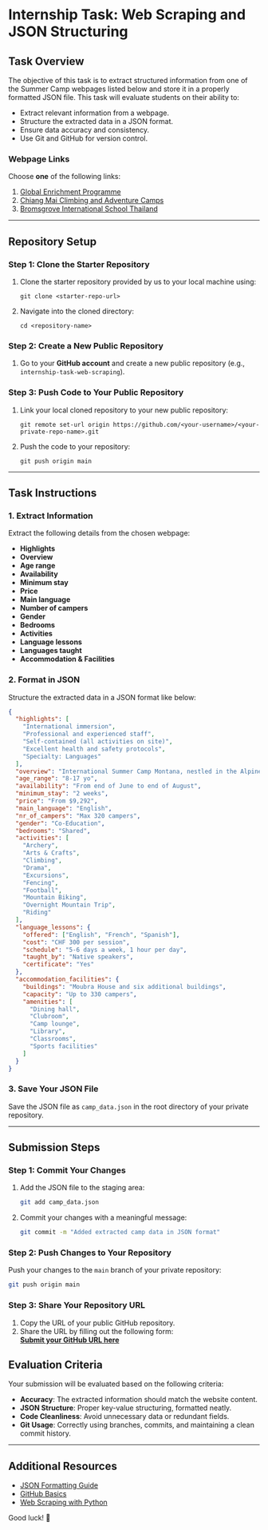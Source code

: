 
# **Internship Task: Web Scraping and JSON Structuring**

## **Task Overview**
The objective of this task is to extract structured information from one of the Summer Camp webpages listed below and store it in a properly formatted JSON file. This task will evaluate students on their ability to:
- Extract relevant information from a webpage.
- Structure the extracted data in a JSON format.
- Ensure data accuracy and consistency.
- Use Git and GitHub for version control.

### **Webpage Links**
Choose **one** of the following links:
1. [Global Enrichment Programme](https://world-camps.org/camp/global-enrichment-programme/)
2. [Chiang Mai Climbing and Adventure Camps](https://world-camps.org/camp/chiang-mai-climbing-and-adventure-camps/)
3. [Bromsgrove International School Thailand](https://world-camps.org/camp/bromsgrove-international-school-thailand/)

---

## **Repository Setup**

### **Step 1: Clone the Starter Repository**
1. Clone the starter repository provided by us to your local machine using:
   ```
   git clone <starter-repo-url>
   ```
2. Navigate into the cloned directory:
   ```
   cd <repository-name>
   ```

### **Step 2: Create a New Public Repository**
1. Go to your **GitHub account** and create a new public repository (e.g., `internship-task-web-scraping`).

### **Step 3: Push Code to Your Public Repository**
1. Link your local cloned repository to your new public repository:
   ```
   git remote set-url origin https://github.com/<your-username>/<your-private-repo-name>.git
   ```
2. Push the code to your repository:
   ```
   git push origin main
   ```

---

## **Task Instructions**

### **1. Extract Information**
Extract the following details from the chosen webpage:
- **Highlights**
- **Overview**
- **Age range**
- **Availability**
- **Minimum stay**
- **Price**
- **Main language**
- **Number of campers**
- **Gender**
- **Bedrooms**
- **Activities**
- **Language lessons**
- **Languages taught**
- **Accommodation & Facilities**

### **2. Format in JSON**
Structure the extracted data in a JSON format like below:

```json
{
  "highlights": [
    "International immersion",
    "Professional and experienced staff",
    "Self-contained (all activities on site)",
    "Excellent health and safety protocols",
    "Specialty: Languages"
  ],
  "overview": "International Summer Camp Montana, nestled in the Alpine resort of Crans-Montana, provides a mix of fun, sports, and language learning for children and teens aged 8-17 from around the globe...",
  "age_range": "8-17 yo",
  "availability": "From end of June to end of August",
  "minimum_stay": "2 weeks",
  "price": "From $9,292",
  "main_language": "English",
  "nr_of_campers": "Max 320 campers",
  "gender": "Co-Education",
  "bedrooms": "Shared",
  "activities": [
    "Archery",
    "Arts & Crafts",
    "Climbing",
    "Drama",
    "Excursions",
    "Fencing",
    "Football",
    "Mountain Biking",
    "Overnight Mountain Trip",
    "Riding"
  ],
  "language_lessons": {
    "offered": ["English", "French", "Spanish"],
    "cost": "CHF 300 per session",
    "schedule": "5-6 days a week, 1 hour per day",
    "taught_by": "Native speakers",
    "certificate": "Yes"
  },
  "accommodation_facilities": {
    "buildings": "Moubra House and six additional buildings",
    "capacity": "Up to 330 campers",
    "amenities": [
      "Dining hall",
      "Clubroom",
      "Camp lounge",
      "Library",
      "Classrooms",
      "Sports facilities"
    ]
  }
}
```

### **3. Save Your JSON File**
Save the JSON file as `camp_data.json` in the root directory of your private repository.

---

## **Submission Steps**

### **Step 1: Commit Your Changes**
1. Add the JSON file to the staging area:
   ```sh
   git add camp_data.json
   ```
2. Commit your changes with a meaningful message:
   ```sh
   git commit -m "Added extracted camp data in JSON format"
   ```

### **Step 2: Push Changes to Your Repository**
Push your changes to the `main` branch of your private repository:
```sh
git push origin main
```



### **Step 3: Share Your Repository URL**

1. Copy the URL of your public GitHub repository.  
2. Share the URL by filling out the following form:  
   **[Submit your GitHub URL here](https://docs.google.com/forms/d/e/1FAIpQLScGYGStfdn_FfUzpgRWjH-_4W7232jglpFyrOtCAHXCG5KRQQ/viewform?usp=header)**

## **Evaluation Criteria**
Your submission will be evaluated based on the following criteria:
- **Accuracy**: The extracted information should match the website content.
- **JSON Structure**: Proper key-value structuring, formatted neatly.
- **Code Cleanliness**: Avoid unnecessary data or redundant fields.
- **Git Usage**: Correctly using branches, commits, and maintaining a clean commit history.

---

## **Additional Resources**
- [JSON Formatting Guide](https://www.json.org/json-en.html)
- [GitHub Basics](https://docs.github.com/en/get-started/quickstart/fork-a-repo)
- [Web Scraping with Python](https://realpython.com/beautiful-soup-web-scraper-python/)

Good luck! 🚀


